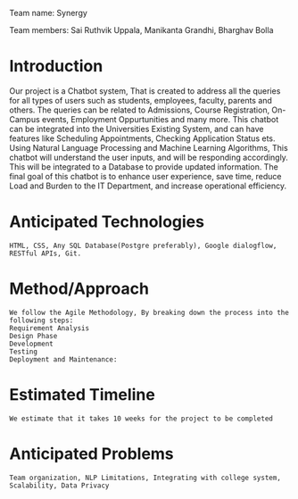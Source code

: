 Team name: Synergy

Team members: Sai Ruthvik Uppala, Manikanta Grandhi, Bharghav Bolla

# Introduction

Our project is a Chatbot system, That is created to address all the queries for all types of users such as students, employees, faculty, parents and others. The queries can be related to Admissions, Course Registration, On-Campus events, Employment Oppurtunities and many more. This chatbot can be integrated into the Universities Existing System, and can have features like Scheduling Appointments, Checking Application Status ets. Using Natural Language Processing and Machine Learning Algorithms, This chatbot will understand the user inputs, and will be responding accordingly. This will be integrated to a Database to provide updated information. The final goal of this chatbot is to enhance user experience, save time, reduce Load and Burden to the IT Department, and increase operational efficiency.

# Anticipated Technologies
    HTML, CSS, Any SQL Database(Postgre preferably), Google dialogflow, RESTful APIs, Git.

# Method/Approach

    We follow the Agile Methodology, By breaking down the process into the following steps:
    Requirement Analysis
    Design Phase
    Development
    Testing
    Deployment and Maintenance:
# Estimated Timeline
    We estimate that it takes 10 weeks for the project to be completed

# Anticipated Problems
    Team organization, NLP Limitations, Integrating with college system, Scalability, Data Privacy